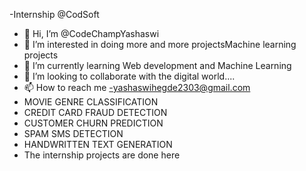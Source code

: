 -Internship @CodSoft 
- 👋 Hi, I’m @CodeChampYashaswi
- 👀 I’m interested in doing more and more projectsMachine learning projects
- 🌱 I’m currently learning Web development and Machine Learning 
- 💞️ I’m looking to collaborate with the digital world....
- 📫 How to reach me -yashaswihegde2303@gmail.com
- MOVIE GENRE CLASSIFICATION
- CREDIT CARD FRAUD DETECTION
- CUSTOMER CHURN PREDICTION
- SPAM SMS DETECTION
- HANDWRITTEN TEXT GENERATION
- The internship projects are done here 

<!---
CodeChampYashaswi/CodeChampYashaswi is a ✨ special ✨ repository because its `README.md` (this file) appears on your GitHub profile.
You can click the Preview link to take a look at your changes.
--->
